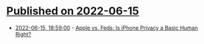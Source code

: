 # [Published on 2022-06-15](index.md)

* [2022-06-15, 18:59:00](https://soylentnews.org/article.pl?sid=22/06/15/0142213&from=rss) - [Apple vs. Feds: Is iPhone Privacy a Basic Human Right?](https://soylentnews.org/article.pl?sid=22/06/15/0142213&from=rss)

